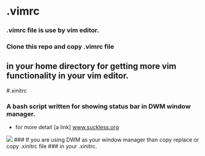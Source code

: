 # .vimrc
### .vimrc file is use by vim editor.
### Clone this repo and copy .vimrc file
## in your home directory for getting more vim functionality in your vim editor.
 
#.xinitrc
### A bash script written for showing status bar in DWM window manager.
* for more detail [a link] www.suckless.org
<img src="https://external-content.duckduckgo.com/iu/?u=https%3A%2F%2Fraw.github.com%2Fl3pp4rd%2Fdwm%2Fmaster%2Fscreen.png&f=1&nofb=1" />
### If you are using DWM as your window manager than copy replace or copy .xinitrc file
### in your .xinitrc.
